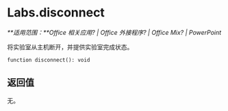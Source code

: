 
# <a name="labs.disconnect"></a>Labs.disconnect

 _**适用范围：**Office 相关应用? | Office 外接程序? | Office Mix? | PowerPoint_

将实验室从主机断开，并提供实验室完成状态。

```
function disconnect(): void
```


## <a name="return-value"></a>返回值

无。


